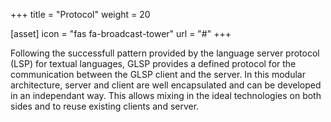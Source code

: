 +++
title = "Protocol"
weight = 20

[asset]
  icon = "fas fa-broadcast-tower"
  url = "#"
+++

Following the successfull pattern provided by the language server protocol (LSP) for textual languages, GLSP provides a defined protocol for the communication between the GLSP client and the server. In this modular architecture, server and client are well encapsulated and can be developed in an independant way. This allows mixing in the ideal technologies on both sides and to reuse existing clients and server. 
